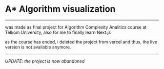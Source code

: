 # A\* Algorithm visualization

---

was made as final project for Algorithm Complexity Analitics course at Telkom University, also for me to finally learn Next.js

as the course has ended, i deleted the project from vercel and thus, the live version is not available anymore.

---

_UPDATE: the project is now abandoned_
